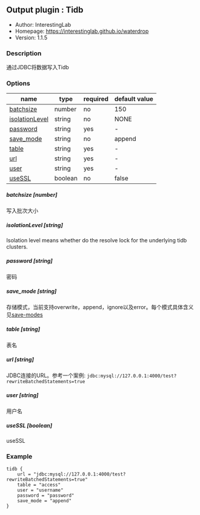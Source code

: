 ## Output plugin : Tidb

* Author: InterestingLab
* Homepage: https://interestinglab.github.io/waterdrop
* Version: 1.1.5

### Description

通过JDBC将数据写入Tidb

### Options

| name | type | required | default value |
| --- | --- | --- | --- |
| [batchsize](#batchsize-number) | number | no | 150 |
| [isolationLevel](#isolationLevel-string) | string | no | NONE |
| [password](#password-string) | string | yes | - |
| [save_mode](#save_mode-string) | string | no | append |
| [table](#table-string) | string | yes | - |
| [url](#url-string) | string | yes | - |
| [user](#user-string) | string | yes | - |
| [useSSL](#useSSL-boolean) | boolean | no | false |

##### batchsize [number]

写入批次大小

##### isolationLevel [string]

Isolation level means whether do the resolve lock for the underlying tidb clusters.

##### password [string]

密码

##### save_mode [string]

存储模式，当前支持overwrite，append，ignore以及error。每个模式具体含义见[save-modes](http://spark.apache.org/docs/2.2.0/sql-programming-guide.html#save-modes)

##### table [string]

表名

##### url [string]

JDBC连接的URL。参考一个案例: `jdbc:mysql://127.0.0.1:4000/test?rewriteBatchedStatements=true`


##### user [string]

用户名

##### useSSL [boolean]

useSSL

### Example

```
tidb {
    url = "jdbc:mysql://127.0.0.1:4000/test?rewriteBatchedStatements=true"
    table = "access"
    user = "username"
    password = "password"
    save_mode = "append"
}
```
